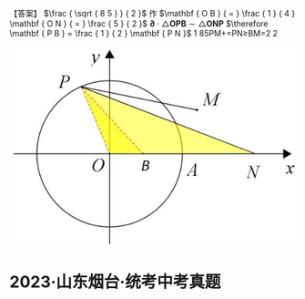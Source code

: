 【答案】 $\frac { \sqrt { 8 5 } } { 2 }$ 作 $\mathbf { O B } { = } \frac { 1 } { 4 } \mathbf { O N } { = } \frac { 5 } { 2 }$ $\mathbf { \partial } \cdot \triangle \mathbf { O P B } { \sim } \triangle \mathbf { O N P }$ $\therefore \mathbf { P B } = \frac { 1 } { 2 } \mathbf { P N }$ 1 85PM+=PN≥BM=2 2

![](<../../qs_image_DB/专题2-5_最值模型之阿氏圆与胡不归（解析版）/6202365ae2f76b200e93e89074e9361c0b895b022fc814e05a097e490d8856a8.jpg>)

# 2023·山东烟台·统考中考真题
